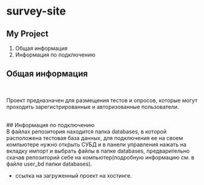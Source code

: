 # survey-site
 ## My Project <br>
1. Общая информация <br>
2. Информация по подключению
## Общая информация
 <br>
<p>Проект предназначен для размещения тестов и опросов, которые могут проходить зарегистрированные и авторизованные пользователи.</p> 
<br>
## Информация по подключению
<br>
В файлах репозитория находится папка databases, в которой расположена тестовая база данных, для подключения ее на своем 
компьютере нужно открыть СУБД и в панели управления нажать на вкладку импорт и выбрать файлы в папке databases,
предварительно скачав репозиторий себе на компьютер(подробную информацию см. в файле user_bd папки databases).  <br>

 - ссылка на загруженный проект на хостинге.


